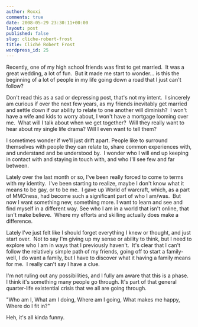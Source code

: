 ```yaml
---
author: Roxxi
comments: true
date: 2008-05-29 23:30:11+00:00
layout: post
published: false
slug: cliche-robert-frost
title: Cliché Robert Frost
wordpress_id: 25
---
```


Recently, one of my high school friends was first to get married.  It was a great wedding, a lot of fun.  But it made me start to wonder... is this the beginning of a lot of people in my life going down a road that I just can't follow?

Don't read this as a sad or depressing post, that's not my intent.  I sincerely am curious if over the next few years, as my friends inevitably get married and settle down if our ability to relate to one another will diminish?  I won't have a wife and kids to worry about, I won't have a mortgage looming over me.  What will I talk about when we get together?  Will they really want to hear about my single life drama? Will I even want to tell them?

I sometimes wonder if we'll just drift apart. People like to surround themselves with people they can relate to, share common experiences with, and understand and be understood by.  I wonder who I will end up keeping in contact with and staying in touch with, and who I'll see few and far between.

Lately over the last month or so, I've been really forced to come to terms with my identity.  I've been starting to realize, maybe I don't know what it means to be gay, or to be me.  I gave up World of warcraft, which, as a part of MMOness, had become such a significant part of who I am/was.  But now I want something new, something more. I want to learn and see and find myself in a different way. See who I am in a world that isn't online, that isn't make believe.  Where my efforts and skilling actually does make a difference.

Lately I've just felt like I should forget everything I knew or thought, and just start over.  Not to say I'm giving up my sense or ability to think, but I need to explore who I am in ways that I previously haven't.  It's clear that I can't follow the relatively simple path of my friends, going off to start a family- well, I do want a family, but I have to discover what it having a family means for me.  I really can't say I have a clue.

I'm not ruling out any possibilities, and I fully am aware that this is a phase.  I think it's something many people go through. It's part of that general quarter-life existential crisis that we all are going through.

"Who am I, What am I doing, Where am I going, What makes me happy, Where do I fit in?"

Heh, it's all kinda funny.
